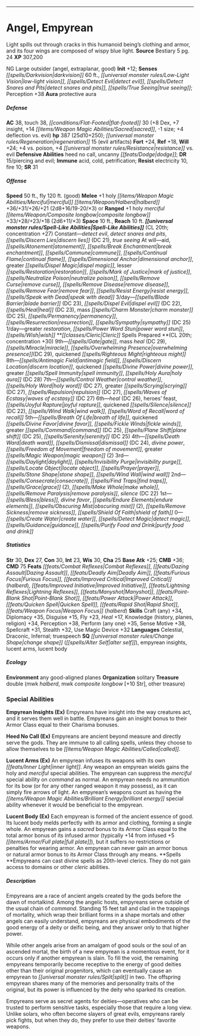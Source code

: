 ﻿---
cssclass: [monsters]
title1: Angel, Empyrean
desc_short: Light spills out through cracks in this humanoid being's clothing and
  armor, and its four wings are composed of wispy blue light.
title2: Empyrean
CR: 20
sources:
- name: Bestiary 5
  page: 24
  link: http://paizo.com/products/btpy9g9x?Pathfinder-Roleplaying-Game-Bestiary-5
XP: 307200
alignment: NG
size: Large
type: outsider
subtypes:
- angel
- extraplanar
- good
initiative:
  bonus: 12
senses:
  darkvision: 60
  low-light vision: true
  detect evil: true
  detect snares and pits: true
  true seeing: true
auras:
- name: protective aura
AC:
  AC: 38
  touch: 38
  flat_footed: 30
  components:
    dex: 8
    insight: 7
    sacred: 14
    size: -1
    deflection vs. evil: 4
HP:
  HP: 387
  long: 25d10+250
  regeneration: 15
  regeneration_weakness: evil artifacts
saves:
  fort: 24
  ref: 18
  will: 24
  other: +4 vs. poison, +4 resistance vs. evil
defensive_abilities:
- heed no call
- uncanny dodge
DR:
- amount: 15
  weakness: piercing and evil
immunities:
- acid
- cold
- petrification
resistances:
  electricity: 10
  fire: 10
SR: 31
speeds:
  base: 50
  fly: 120
  fly_maneuverability: good
attacks:
  melee:
  - - text: +1 holy merciful halberd +36/+31/+26/+21 (2d8+16/19-20/×3) or
      entries: []
      attack: +1 holy merciful halberd +36/+31/+26/+21 (2d8+16/19-20/×3) or
  ranged:
  - - text: +1 holy merciful composite longbow +33/+28/+23/+18 (2d6+11/×3)
      entries:
      - - damage: 2d6+11
          crit_multiplier: 3
      attack: +1 holy merciful composite longbow
      bonus:
      - 33
      - 28
      - 23
      - 18
space: 10
reach: 10
spell_like_abilities:
  entries:
  - name: detect evil
    source: default
    freq: Constant
  - name: detect snares and pits
    source: default
    freq: Constant
  - name: discern lies
    source: default
    freq: Constant
    DC: 21
  - name: true seeing
    source: default
    freq: Constant
  - name: aid
    source: default
    freq: At will
  - name: atonement
    source: default
    freq: At will
  - name: break enchantment
    source: default
    freq: At will
  - name: commune
    source: default
    freq: At will
  - name: continual flame
    source: default
    freq: At will
  - name: dimensional anchor
    source: default
    freq: At will
  - name: greater dispel magic
    source: default
    freq: At will
  - name: lesser restoration
    source: default
    freq: At will
  - name: mark of justice
    source: default
    freq: At will
  - name: neutralize poison
    source: default
    freq: At will
  - name: remove curse
    source: default
    freq: At will
  - name: remove disease
    source: default
    freq: At will
  - name: remove fear
    source: default
    freq: At will
  - name: resist energy
    source: default
    freq: At will
  - name: speak with dead
    source: default
    freq: At will
  - name: blade barrier
    source: default
    freq: 3/day
    DC: 23
  - name: dispel evil
    source: default
    freq: 3/day
    DC: 22
  - name: heal
    source: default
    freq: 3/day
    DC: 23
  - name: mass charm monster
    source: default
    freq: 3/day
    DC: 25
  - name: permanency
    source: default
    freq: 3/day
  - name: resurrection
    source: default
    freq: 3/day
  - name: sympathy
    source: default
    freq: 3/day
    DC: 25
  - name: greater restoration
    source: default
    freq: 1/day
  - name: power word stun
    source: default
    freq: 1/day
  - name: wish
    source: default
    freq: 1/day
  sources:
  - name: default
    CL: 20
    concentration: 27
spells:
  entries:
  - name: gate
    source: Cleric
    level: 9
  - name: mass heal
    source: Cleric
    level: 9
    DC: 29
  - name: miracle
    source: Cleric
    level: 9
  - name: overwhelming presence
    source: Cleric
    level: 9
    DC: 29
  - name: quickened righteous might
    source: Cleric
    level: 9
  - name: antimagic field
    source: Cleric
    level: 8
  - name: discern location
    source: Cleric
    level: 8
  - name: quickened divine power
    source: Cleric
    level: 8
  - name: greater spell immunity
    source: Cleric
    level: 8
  - name: holy aura
    source: Cleric
    level: 8
    DC: 28
  - name: control weather
    source: Cleric
    level: 7
  - name: holy word
    source: Cleric
    level: 7
    DC: 27
  - name: greater scrying
    source: Cleric
    level: 7
    DC: 27
  - name: repulsion
    source: Cleric
    level: 7
    DC: 27
  - name: waves of ecstasy
    source: Cleric
    level: 7
    DC: 27
  - name: heal
    source: Cleric
    level: 6
    DC: 26
  - name: heroes' feast
    source: Cleric
    level: 6
  - name: joyful rapture
    source: Cleric
    level: 6
  - name: quickened silence
    source: Cleric
    level: 6
    DC: 22
  - name: wind walk
    source: Cleric
    level: 6
  - name: word of recall
    source: Cleric
    level: 6
  - name: breath of life
    source: Cleric
    level: 5
  - name: quickened divine favor
    source: Cleric
    level: 5
  - name: fickle winds
    source: Cleric
    level: 5
  - name: greater command
    source: Cleric
    level: 5
    DC: 25
  - name: plane shift
    source: Cleric
    level: 5
    DC: 25
  - name: serenity
    source: Cleric
    level: 5
    DC: 25
  - name: death ward
    source: Cleric
    level: 4
  - name: dismissal
    source: Cleric
    level: 4
    DC: 24
  - name: divine power
    source: Cleric
    level: 4
  - name: freedom of movement
    source: Cleric
    level: 4
  - name: greater magic weapon
    source: Cleric
    level: 4
    count: 2
  - name: daylight
    source: Cleric
    level: 3
  - name: invisibility purge
    source: Cleric
    level: 3
  - name: locate object
    source: Cleric
    level: 3
  - name: prayer
    source: Cleric
    level: 3
  - name: stone shape
    source: Cleric
    level: 3
  - name: wind wall
    source: Cleric
    level: 3
  - name: consecrate
    source: Cleric
    level: 2
  - name: find traps
    source: Cleric
    level: 2
  - name: grace
    source: Cleric
    level: 2
    count: 2
  - name: make whole
    source: Cleric
    level: 2
  - name: remove paralysis
    source: Cleric
    level: 2
  - name: silence
    source: Cleric
    level: 2
    DC: 22
  - name: bless
    source: Cleric
    level: 1
  - name: divine favor
    source: Cleric
    level: 1
  - name: endure elements
    source: Cleric
    level: 1
  - name: obscuring mist
    source: Cleric
    level: 1
    count: 2
  - name: remove sickness
    source: Cleric
    level: 1
  - name: shield of faith
    source: Cleric
    level: 1
  - name: create water
    source: Cleric
    level: 0
  - name: detect magic
    source: Cleric
    level: 0
  - name: guidance
    source: Cleric
    level: 0
  - name: purify food and drink
    source: Cleric
    level: 0
  sources:
  - name: Cleric
    type: prepared
    CL: 20
    concentration: 30
ability_scores:
  STR: 30
  DEX: 27
  CON: 30
  INT: 23
  WIS: 30
  CHA: 25
BAB: 25
CMB: 36
CMD: 75
feats:
- name: Combat Reflexes
- name: Dazing Assault
- name: Deadly Aim
- name: Furious Focus
- name: Improved Critical (halberd)
- name: Improved Initiative
- name: Lightning Reflexes
- name: Manyshot
- name: Point-Blank Shot
- name: Power Attack
- name: Quicken Spell
- name: Rapid Shot
- name: Weapon Focus (halberd)
skills:
  Craft (any): 34
  Diplomacy: 35
  Disguise: 15
  Fly: 23
  Heal: 17
  Knowledge (history): 34
  Knowledge (planes): 34
  Knowledge (religion): 34
  Perception: 38
  Perform (any one): 35
  Sense Motive: 38
  Spellcraft: 31
  Stealth: 32
  Use Magic Device: 32
languages:
- Celestial
- Draconic
- Infernal
- truespeech
special_qualities:
- change shape (alter self)
- empyrean insights
- lucent arms
- lucent body
ecology:
  environment: any good-aligned planes
  organization: solitary
  treasure_type: double
  treasure:
  - mwk halberd
  - mwk composite longbow [+10 Str]
  - other treasure
special_abilities:
  Empyrean Insights (Ex): Empyreans have insight into the way creatures act, and it
    serves them well in battle. Empyreans gain an insight bonus to their Armor Class
    equal to their Charisma bonuses.
  Heed No Call (Ex): Empyreans are ancient beyond measure and directly serve the gods.
    They are immune to all calling spells, unless they choose to allow themselves
    to be called.
  Lucent Arms (Ex): An empyrean infuses its weapons with its own inner light. Any
    weapon an empyrean wields gains the holy and merciful special abilities. The empyrean
    can suppress the merciful special ability on command as normal. An empyrean needs
    no ammunition for its bow (or for any other ranged weapon it may possess), as
    it can simply fire arrows of light. An empyrean's weapons count as having the
    brilliant energy special ability whenever it would be beneficial to the empyrean.
  Lucent Body (Ex): Each empyrean is formed of the ancient essence of good. Its lucent
    body melds perfectly with its armor and clothing, forming a single whole. An empyrean
    gains a sacred bonus to its Armor Class equal to the total armor bonus of its
    infused armor (typically +14 from infused +5 full plate), but it suffers no restrictions
    or penalties for wearing armor. An empyrean can never gain an armor bonus or natural
    armor bonus to its Armor Class through any means.
  Spells: Empyreans can cast divine spells as 20th-level clerics. They do not gain
    access to domains or other cleric abilities.
desc_long: |+
  Empyreans are a race of ancient angels created by the gods before the dawn of mortalkind. Among the angelic hosts, empyreans serve outside of the usual chain of command. Standing 15 feet tall and clad in the trappings of mortality, which wrap their brilliant forms in a shape mortals and other angels can easily understand, empyreans are physical embodiments of the good energy of a deity or deific being, and they answer only to that higher power.

  While other angels arise from an amalgam of good souls or the soul of an ascended mortal, the birth of a new empyrean is a momentous event, for it occurs only if another empyrean is slain. To fill the void, the remaining empyreans temporarily become receptive to the energy of good deities other than their original progenitors, which can eventually cause an empyrean to split in two. The offspring empyrean shares many of the memories and personality traits of the original, but its power is influenced by the deity who sparked its creation.

  Empyreans serve as secret agents for deities-operatives who can be trusted to perform sensitive tasks, especially those that require a long view. Unlike solars, who often become slayers of great evils, empyreans rarely pick fights, but when they do, they prefer to use their deities' favorite weapons.

...

---

# Angel, Empyrean
Light spills out through cracks in this humanoid being’s clothing and armor, and its four wings are composed of wispy blue light.
**Source** Bestiary 5 pg. 24
**XP** 307,200

NG Large outsider (angel, extraplanar, good)
**Init** +12; **Senses** _[[spells/Darkvision|darkvision]]_ 60 ft., _[[universal monster rules/Low-Light Vision|low-light vision]]_, _[[spells/Detect Evil|detect evil]]_, _[[spells/Detect Snares and Pits|detect snares and pits]]_, _[[spells/True Seeing|true seeing]]_; Perception +38
**Aura** protective aura

##### Defense

**AC** 38, touch 38, _[[conditions/Flat-Footed|flat-footed]]_ 30 (+8 Dex, +7 insight, +14 _[[items/Weapon Magic Abilities/Sacred|sacred]]_, -1 size; +4 deflection vs. evil)
**hp** 387 (25d10+250); _[[universal monster rules/Regeneration|regeneration]]_ 15 (evil artifacts)
**Fort** +24, **Ref** +18, **Will** +24; +4 vs. poison, +4 _[[universal monster rules/Resistance|resistance]]_ vs. evil
**Defensive Abilities** heed no call, uncanny _[[feats/Dodge|dodge]]_; **DR** 15/piercing and evil; **Immune** acid, cold, petrification; **Resist** electricity 10, fire 10; **SR** 31

##### Offense
**Speed** 50 ft., fly 120 ft. (good)
**Melee** +1 holy _[[items/Weapon Magic Abilities/Merciful|merciful]]_ _[[items/Weapon/Halberd|halberd]]_ +36/+31/+26/+21 (2d8+16/19-20/×3) or
**Ranged** +1 holy _merciful_ _[[items/Weapon/Composite longbow|composite longbow]]_ +33/+28/+23/+18 (2d6+11/×3)
**Space** 10 ft., **Reach** 10 ft.
**_[[universal monster rules/Spell-Like Abilities|Spell-Like Abilities]]_** (CL 20th; concentration +27)
Constant—_detect evil_, _detect snares and pits_, _[[spells/Discern Lies|discern lies]]_ (DC 21), _true seeing_
At will—aid, _[[spells/Atonement|atonement]]_, _[[spells/Break Enchantment|break enchantment]]_, _[[spells/Commune|commune]]_, _[[spells/Continual Flame|continual flame]]_, _[[spells/Dimensional Anchor|dimensional anchor]]_, greater _[[spells/Dispel Magic|dispel magic]]_, lesser _[[spells/Restoration|restoration]]_, _[[spells/Mark of Justice|mark of justice]]_, _[[spells/Neutralize Poison|neutralize poison]]_, _[[spells/Remove Curse|remove curse]]_, _[[spells/Remove Disease|remove disease]]_, _[[spells/Remove Fear|remove fear]]_, _[[spells/Resist Energy|resist energy]]_, _[[spells/Speak with Dead|speak with dead]]_
3/day—_[[spells/Blade Barrier|blade barrier]]_ (DC 23), _[[spells/Dispel Evil|dispel evil]]_ (DC 22), _[[spells/Heal|heal]]_ (DC 23), mass _[[spells/Charm Monster|charm monster]]_ (DC 25), _[[spells/Permanency|permanency]]_, _[[spells/Resurrection|resurrection]]_, _[[spells/Sympathy|sympathy]]_ (DC 25)
1/day—greater _restoration_, _[[spells/Power Word Stun|power word stun]]_, _[[spells/Wish|wish]]_
**_[[classes/Cleric|Cleric]]_ Spells Prepared **(CL 20th; concentration +30)
9th—_[[spells/Gate|gate]]_, mass _heal_ (DC 29), _[[spells/Miracle|miracle]]_, _[[spells/Overwhelming Presence|overwhelming presence]]_(DC 29), quickened _[[spells/Righteous Might|righteous might]]_
8th—_[[spells/Antimagic Field|antimagic field]]_, _[[spells/Discern Location|discern location]]_, quickened _[[spells/Divine Power|divine power]]_, greater _[[spells/Spell Immunity|spell immunity]]_, _[[spells/Holy Aura|holy aura]]_ (DC 28)
7th—_[[spells/Control Weather|control weather]]_, _[[spells/Holy Word|holy word]]_ (DC 27), greater _[[spells/Scrying|scrying]]_ (DC 27), _[[spells/Repulsion|repulsion]]_ (DC 27), _[[spells/Waves of Ecstasy|waves of ecstasy]]_ (DC 27)
6th—_heal_ (DC 26), heroes’ feast, _[[spells/Joyful Rapture|joyful rapture]]_, quickened _[[spells/Silence|silence]]_ (DC 22), _[[spells/Wind Walk|wind walk]]_, _[[spells/Word of Recall|word of recall]]_
5th—_[[spells/Breath Of Life|breath of life]]_, quickened _[[spells/Divine Favor|divine favor]]_, _[[spells/Fickle Winds|fickle winds]]_, greater _[[spells/Command|command]]_ (DC 25), _[[spells/Plane Shift|plane shift]]_ (DC 25), _[[spells/Serenity|serenity]]_ (DC 25)
4th—_[[spells/Death Ward|death ward]]_, _[[spells/Dismissal|dismissal]]_ (DC 24), _divine power_, _[[spells/Freedom of Movement|freedom of movement]]_, greater _[[spells/Magic Weapon|magic weapon]]_ (2)
3rd—_[[spells/Daylight|daylight]]_, _[[spells/Invisibility Purge|invisibility purge]]_, _[[spells/Locate Object|locate object]]_, _[[spells/Prayer|prayer]]_, _[[spells/Stone Shape|stone shape]]_, _[[spells/Wind Wall|wind wall]]_
2nd—_[[spells/Consecrate|consecrate]]_, _[[spells/Find Traps|find traps]]_, _[[spells/Grace|grace]]_ (2), _[[spells/Make Whole|make whole]]_, _[[spells/Remove Paralysis|remove paralysis]]_, _silence_ (DC 22)
1st—_[[spells/Bless|bless]]_, _divine favor_, _[[spells/Endure Elements|endure elements]]_, _[[spells/Obscuring Mist|obscuring mist]]_ (2), _[[spells/Remove Sickness|remove sickness]]_, _[[spells/Shield Of Faith|shield of faith]]_
0—_[[spells/Create Water|create water]]_, _[[spells/Detect Magic|detect magic]]_, _[[spells/Guidance|guidance]]_, _[[spells/Purify Food and Drink|purify food and drink]]_

##### Statistics
**Str** 30, **Dex** 27, **Con** 30, **Int** 23, **Wis** 30, **Cha** 25
**Base Atk** +25; **CMB** +36; **CMD** 75
**Feats** _[[feats/Combat Reflexes|Combat Reflexes]]_, _[[feats/Dazing Assault|Dazing Assault]]_, _[[feats/Deadly Aim|Deadly Aim]]_, _[[feats/Furious Focus|Furious Focus]]_, _[[feats/Improved Critical|Improved Critical]]_ (_halberd_), _[[feats/Improved Initiative|Improved Initiative]]_, _[[feats/Lightning Reflexes|Lightning Reflexes]]_, _[[feats/Manyshot|Manyshot]]_, _[[feats/Point-Blank Shot|Point-Blank Shot]]_, _[[feats/Power Attack|Power Attack]]_, _[[feats/Quicken Spell|Quicken Spell]]_, _[[feats/Rapid Shot|Rapid Shot]]_, _[[feats/Weapon Focus|Weapon Focus]]_ (_halberd_)
**Skills** Craft (any) +34, Diplomacy +35, Disguise +15, Fly +23, _Heal_ +17, Knowledge (history, planes, religion) +34, Perception +38, Perform (any one) +35, Sense Motive +38, Spellcraft +31, Stealth +32, Use Magic Device +32
**Languages** Celestial, Draconic, Infernal; truespeech
**SQ** _[[universal monster rules/Change Shape|change shape]]_ (_[[spells/Alter Self|alter self]]_), empyrean insights, lucent arms, lucent body

##### Ecology

**Environment** any good-aligned planes
**Organization** solitary
**Treasure** double (mwk _halberd_, mwk _composite longbow_ [+10 Str], other treasure)

### Special Abilities

**Empyrean Insights (Ex)** Empyreans have insight into the way creatures act, and it serves them well in battle. Empyreans gain an insight bonus to their Armor Class equal to their Charisma bonuses.

**Heed No Call (Ex)** Empyreans are ancient beyond measure and directly serve the gods. They are immune to all calling spells, unless they choose to allow themselves to be _[[items/Weapon Magic Abilities/Called|called]]_.

**Lucent Arms (Ex)** An empyrean infuses its weapons with its own _[[feats/Inner Light|inner light]]_. Any weapon an empyrean wields gains the holy and _merciful_ special abilities. The empyrean can suppress the _merciful_ special ability on _command_ as normal. An empyrean needs no ammunition for its bow (or for any other ranged weapon it may possess), as it can simply fire arrows of light. An empyrean’s weapons count as having the _[[items/Weapon Magic Abilities/Brilliant Energy|brilliant energy]]_ special ability whenever it would be beneficial to the empyrean.

**Lucent Body (Ex)** Each empyrean is formed of the ancient essence of good. Its lucent body melds perfectly with its armor and clothing, forming a single whole. An empyrean gains a _sacred_ bonus to its Armor Class equal to the total armor bonus of its infused armor (typically +14 from infused +5 _[[items/Armor/Full plate|full plate]]_), but it suffers no restrictions or penalties for wearing armor. An empyrean can never gain an armor bonus or natural armor bonus to its Armor Class through any means.
**Spells **Empyreans can cast divine spells as 20th-level clerics. They do not gain access to domains or other _cleric_ abilities.

##### Description

Empyreans are a race of ancient angels created by the gods before the dawn of mortalkind. Among the angelic hosts, empyreans serve outside of the usual chain of _command_. Standing 15 feet tall and clad in the trappings of mortality, which wrap their brilliant forms in a shape mortals and other angels can easily understand, empyreans are physical embodiments of the good energy of a deity or deific being, and they answer only to that higher power.

While other angels arise from an amalgam of good souls or the soul of an ascended mortal, the birth of a new empyrean is a momentous event, for it occurs only if another empyrean is slain. To fill the void, the remaining empyreans temporarily become receptive to the energy of good deities other than their original progenitors, which can eventually cause an empyrean to _[[universal monster rules/Split|split]]_ in two. The offspring empyrean shares many of the memories and personality traits of the original, but its power is influenced by the deity who sparked its creation.

Empyreans serve as secret agents for deities—operatives who can be trusted to perform sensitive tasks, especially those that require a long view. Unlike solars, who often become slayers of great evils, empyreans rarely pick fights, but when they do, they prefer to use their deities’ favorite weapons.
